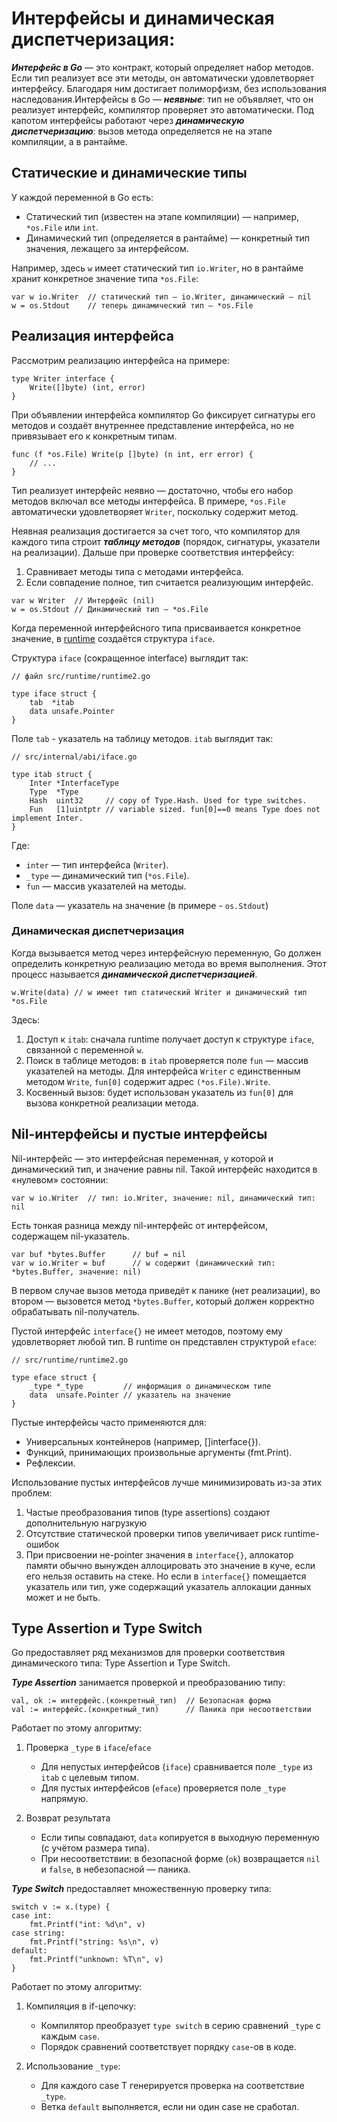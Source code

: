 # Интерфейсы и динамическая диспетчеризация:

***Интерфейс в Go*** — это контракт, который определяет набор методов. Если тип реализует все эти методы, он автоматически удовлетворяет интерфейсу.  Благодаря ним достигает полиморфизм, без использования наследования.Интерфейсы в Go — ***неявные***: тип не объявляет, что он реализует интерфейс, компилятор проверяет это автоматически. Под капотом интерфейсы работают через ***динамическую диспетчеризацию***: вызов метода определяется не на этапе компиляции, а в рантайме.

## Статические и динамические типы

У каждой переменной в Go есть:

- Статический тип (известен на этапе компиляции) — например, `*os.File` или `int`.
- Динамический тип (определяется в рантайме) — конкретный тип значения, лежащего за интерфейсом.

Например, здесь `w` имеет статический тип `io.Writer`, но в рантайме хранит конкретное значение типа `*os.File`:

```golang
var w io.Writer  // статический тип — io.Writer, динамический — nil
w = os.Stdout    // теперь динамический тип — *os.File
```

## Реализация интерфейса

Рассмотрим реализацию интерфейса на примере:

```golang
type Writer interface {
    Write([]byte) (int, error)
}
```

При объявлении интерфейса компилятор Go фиксирует сигнатуры его методов и создаёт внутреннее представление интерфейса, но не привязывает его к конкретным типам.

```golang
func (f *os.File) Write(p []byte) (n int, err error) {
    // ...
}
```

Тип реализует интерфейс неявно — достаточно, чтобы его набор методов включал все методы интерфейса. В примере, `*os.File` автоматически удовлетворяет `Writer`, поскольку содержит метод.

Неявная реализация достигается за счет того, что компилятор для каждого типа строит ***таблицу методов*** (порядок, сигнатуры, указатели на реализации). Дальше при проверке соответствия интерфейсу:

1) Сравнивает методы типа с методами интерфейса.
2) Если совпадение полное, тип считается реализующим интерфейс.

```golang
var w Writer  // Интерфейс (nil)
w = os.Stdout // Динамический тип — *os.File
```

Когда переменной интерфейсного типа присваивается конкретное значение, в [runtime](https://github.com/alexKudryavtsev-web/how-golang-works/blob/main/Runtime.md) создаётся структура `iface`.

Структура `iface` (сокращенное interface) выглядит так:

```golang
// файл src/runtime/runtime2.go

type iface struct {
	tab  *itab
	data unsafe.Pointer
}
```

Поле `tab` - указатель на таблицу методов. `itab` выглядит так:

```golang
// src/internal/abi/iface.go

type itab struct {
	Inter *InterfaceType
	Type  *Type
	Hash  uint32     // copy of Type.Hash. Used for type switches.
	Fun   [1]uintptr // variable sized. fun[0]==0 means Type does not implement Inter.
}
```

Где:

- `inter` — тип интерфейса (`Writer`).
- `_type` — динамический тип (`*os.File`).
- `fun` — массив указателей на методы.

Поле `data` — указатель на значение (в примере - `os.Stdout`)

### Динамическая диспетчеризация

Когда вызывается метод через интерфейсную переменную, Go должен определить конкретную реализацию метода во время выполнения. Этот процесс называется ***динамической диспетчеризацией***.

```golang
w.Write(data) // w имеет тип статический Writer и динамический тип *os.File
```

Здесь:

1) Доступ к `itab`: сначала runtime получает доступ к структуре `iface`, связанной с переменной `w`.
2) Поиск в таблице методов: в `itab` проверяется поле `fun` — массив указателей на методы. Для интерфейса `Writer` с единственным методом `Write`, `fun[0]` содержит адрес `(*os.File).Write`.
3) Косвенный вызов: будет использован указатель из `fun[0]` для вызова конкретной реализации метода.

## Nil-интерфейсы и пустые интерфейсы

Nil-интерфейс — это интерфейсная переменная, у которой и динамический тип, и значение равны nil. Такой интерфейс находится в «нулевом» состоянии:

```golang
var w io.Writer  // тип: io.Writer, значение: nil, динамический тип: nil
```

Есть тонкая разница между nil-интерфейс от интерфейсом, содержащем nil-указатель.

```golang
var buf *bytes.Buffer      // buf = nil
var w io.Writer = buf      // w содержит (динамический тип: *bytes.Buffer, значение: nil)
```

В первом случае вызов метода приведёт к панике (нет реализации), во втором — вызовется метод `*bytes.Buffer`, который должен корректно обрабатывать nil-получатель.

Пустой интерфейс `interface{}` не имеет методов, поэтому ему удовлетворяет любой тип. В runtime он представлен структурой `eface`:

```golang
// src/runtime/runtime2.go

type eface struct {
    _type *_type         // информация о динамическом типе
    data  unsafe.Pointer // указатель на значение
}
```

Пустые интерфейсы часто применяются для:

- Универсальных контейнеров (например, []interface{}).
- Функций, принимающих произвольные аргументы (fmt.Print).
- Рефлексии.

Использование пустых интерфейсов лучше минимизировать из-за этих проблем:

1) Частые преобразования типов (type assertions) создают дополнительную нагрузкую
2) Отсутствие статической проверки типов увеличивает риск runtime-ошибок
3) При присвоении не-pointer значения в `interface{}`, аллокатор памяти обычно вынужден аллоцировать это значение в куче, если его нельзя оставить на стеке. Но если в `interface{}` помещается указатель или тип, уже содержащий указатель  аллокации данных может и не быть.

## Type Assertion и Type Switch

Go предоставляет ряд механизмов для проверки соответствия динамического типа: Type Assertion и Type Switch.

***Type Assertion*** занимается проверкой и преобразованию типу:

```golang
val, ok := интерфейс.(конкретный_тип)  // Безопасная форма
val := интерфейс.(конкретный_тип)      // Паника при несоответствии
```

Работает по этому алгоритму:

1) Проверка `_type` в `iface`/`eface`

    - Для непустых интерфейсов (`iface`) сравнивается поле `_type` из `itab` с целевым типом.
    - Для пустых интерфейсов (`eface`) проверяется поле `_type` напрямую.

2) Возврат результата

    - Если типы совпадают, `data` копируется в выходную переменную (с учётом размера типа).
    - При несоответствии: в безопасной форме (`ok`) возвращается `nil` и `false`, в небезопасной — паника.

***Type Switch*** предоставляет множественную проверку типа:

```golang
switch v := x.(type) {
case int:
    fmt.Printf("int: %d\n", v)
case string:
    fmt.Printf("string: %s\n", v)
default:
    fmt.Printf("unknown: %T\n", v)
}
```

Работает по этому алгоритму:

1) Компиляция в if-цепочку:

    - Компилятор преобразует `type switch` в серию сравнений `_type` с каждым `case`.
    - Порядок сравнений соответствует порядку `case`-ов в коде.

2) Использование `_type`:

    - Для каждого case T генерируется проверка на соответствие `_type`.
    - Ветка `default` выполняется, если ни один case не сработал.
